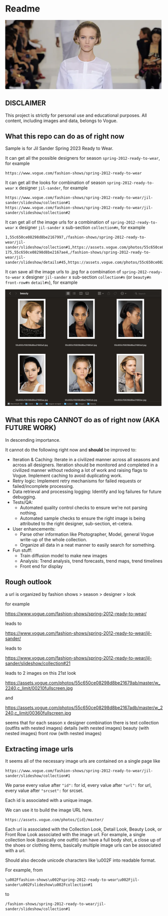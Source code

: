 # Readme

<img src="jil-sander-readme-photo-1.png" alt="Jil Sander S/S 2012" width="500">

## DISCLAIMER
This project is strictly for personal use and educational purposes. All content, including images and data, belongs to Vogue.

## What this repo can do as of right now

Sample is for Jil Sander Spring 2023 Ready to Wear.

It can get all the possible designers for season `spring-2012-ready-to-wear`, for example
```
https://www.vogue.com/fashion-shows/spring-2012-ready-to-wear
```

It can get all the looks for combination of season `spring-2012-ready-to-wear` x designer `jil-sander`, for example
```
https://www.vogue.com/fashion-shows/spring-2012-ready-to-wear/jil-sander/slideshow/collection#1
https://www.vogue.com/fashion-shows/spring-2012-ready-to-wear/jil-sander/slideshow/collection#2
```

It can get all of the image urls for a combination of `spring-2012-ready-to-wear` x designer `jil-sander` x sub-section `collection#n`, for example

```
1,55c650ce08298d8be2167997,/fashion-shows/spring-2012-ready-to-wear/jil-sander/slideshow/collection#1,https://assets.vogue.com/photos/55c650ce08298d8be2167997/master/
175,55c650ce08298d8be2167ae4,/fashion-shows/spring-2012-ready-to-wear/jil-sander/slideshow/details#45,https://assets.vogue.com/photos/55c650ce08298d8be2167ae4/master/
```

It can save all the image urls to .jpg for a combination of `spring-2012-ready-to-wear` x designer `jil-sander` x sub-section `collection#n` (or `beauty#n` `front-row#n` `detail#n`), for example

<img src="jil-sander-readme-photo-2.png" alt="Jil Sander S/S 2012 Beauty" width="500">

## What this repo CANNOT do as of right now (AKA FUTURE WORK)

In descending importance.

It cannot do the following right now and **should** be improved to:

- Iteration & Caching: Iterate in a civilized manner across all seasons and across all designers. Iteration should be monitored and completed in a civilized manner without redoing a lot of work and raising flags to Vogue. Implement caching to avoid duplicating work.
- Retry logic: Implement retry mechanisms for failed requests or failed/incomplete processing. 
- Data retrieval and processing logging: Identify and log failures for future debugging.
- Tests/QA: 
    - Automated quality control checks to ensure we're not parsing nothing. 
    - Automated sample checks to ensure the right image is being attributed to the right designer, sub-section, et-cetera.
- User enhancements: 
    - Parse other information like Photographer, Model, general Vogue write-up of the whole collection.
    - Organize all data in a neat manner to easily search for something.
- Fun stuff:
    - Train diffusion model to make new images
    - Analysis: Trend analysis, trend forecasts, trend maps, trend timelines
    - Front end for display

## Rough outlook

a url is organized by fashion shows > season > designer > look

for example

https://www.vogue.com/fashion-shows/spring-2012-ready-to-wear/

leads to 

https://www.vogue.com/fashion-shows/spring-2012-ready-to-wear/jil-sander/

leads to 

https://www.vogue.com/fashion-shows/spring-2012-ready-to-wear/jil-sander/slideshow/collection#21

leads to 2 images on this 21st look

https://assets.vogue.com/photos/55c650ce08298d8be21679ab/master/w_2240,c_limit/00210fullscreen.jpg

and

https://assets.vogue.com/photos/55c650ce08298d8be2167adb/master/w_2240,c_limit/00360fullscreen.jpg

seems that for each season x designer combination there is
text
collection (outfits with nested images)
details (with nested images)
beauty (with nested images)
front row (with nested images)

## Extracting image urls
It seems all of the necessary image urls are contained on a single page like
```
https://www.vogue.com/fashion-shows/spring-2012-ready-to-wear/jil-sander/slideshow/collection#1
```
We parse every value after `"id":` for id, every value after `"url":` for url, every value after `"srcset":` for srcset.

Each id is associated with a unique image.

We can use it to build the image URL here.

```
https://assets.vogue.com/photos/{id}/master/
```

Each url is associated with the Collection Look, Detail Look, Beauty Look, or Front Row Look associated with the image url. For example, a single collection look (basically one outfit) can have a full body shot, a close up of the shoes or clothing items, basically multiple image urls can be associated with a url.

Should also decode unicode characters like \\u002F into readable format.

For example, from

```
\u002Ffashion-shows\u002Fspring-2012-ready-to-wear\u002Fjil-sander\u002Fslideshow\u002Fcollection#1
```

to

```
/fashion-shows/spring-2012-ready-to-wear/jil-sander/slideshow/collection#1
```
